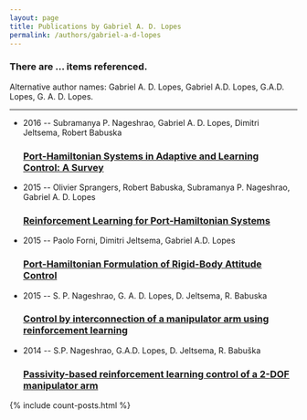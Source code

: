 ```yaml
---
layout: page
title: Publications by Gabriel A. D. Lopes
permalink: /authors/gabriel-a-d-lopes
---
```


<h3 id="number-posts">There are ... items referenced.</h3>
<p id='info-authors'>Alternative author names: Gabriel A. D. Lopes, Gabriel A.D. Lopes, G.A.D. Lopes, G. A. D. Lopes.</p>
<hr />
<ul class="post-list">
<li><span class='post-meta'>2016 -- Subramanya P. Nageshrao, Gabriel A. D. Lopes, Dimitri Jeltsema, Robert Babuska</span><h3><a class='post-link' href="{{ site.baseurl }}/port-hamiltonian-systems-in-adaptive-and-learning-control-a-survey">Port-Hamiltonian Systems in Adaptive and Learning Control: A Survey</a></h3></li>
<li><span class='post-meta'>2015 -- Olivier Sprangers, Robert Babuska, Subramanya P. Nageshrao, Gabriel A. D. Lopes</span><h3><a class='post-link' href="{{ site.baseurl }}/reinforcement-learning-for-port-hamiltonian-systems">Reinforcement Learning for Port-Hamiltonian Systems</a></h3></li>
<li><span class='post-meta'>2015 -- Paolo Forni, Dimitri Jeltsema, Gabriel A.D. Lopes</span><h3><a class='post-link' href="{{ site.baseurl }}/port-hamiltonian-formulation-of-rigid-body-attitude-control">Port-Hamiltonian Formulation of Rigid-Body Attitude Control</a></h3></li>
<li><span class='post-meta'>2015 -- S. P. Nageshrao, G. A. D. Lopes, D. Jeltsema, R. Babuska</span><h3><a class='post-link' href="{{ site.baseurl }}/control-by-interconnection-of-a-manipulator-arm-using-reinforcement-learning">Control by interconnection of a manipulator arm using reinforcement learning</a></h3></li>
<li><span class='post-meta'>2014 -- S.P. Nageshrao, G.A.D. Lopes, D. Jeltsema, R. Babuška</span><h3><a class='post-link' href="{{ site.baseurl }}/passivity-based-reinforcement-learning-control-of-a-2-dof-manipulator-arm">Passivity-based reinforcement learning control of a 2-DOF manipulator arm</a></h3></li>

</ul>
{% include count-posts.html %}
